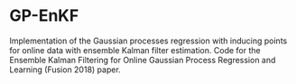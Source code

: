 # GP-EnKF
Implementation of the Gaussian processes regression with inducing points for online data with ensemble Kalman filter estimation. Code for the Ensemble Kalman Filtering for Online Gaussian Process Regression and Learning (Fusion 2018) paper.
